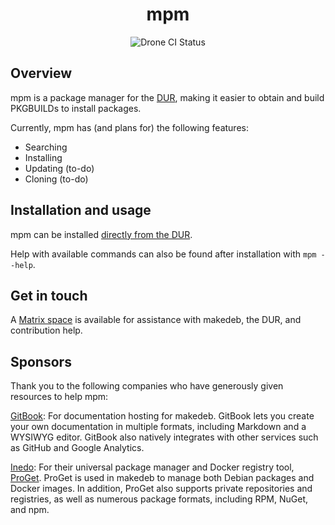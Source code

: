 <h1 align="center">mpm</h1>
<div align="center">
<img alt="Drone CI Status" src="https://img.shields.io/drone/build/hwittenborn/mpm/main?label=build&server=https%3A%2F%2Fdrone.hunterwittenborn.com">
</div>

## Overview ##
mpm is a package manager for the [DUR](https://dur.hunterwittenborn.com/), making it easier to obtain and build PKGBUILDs to install packages.

Currently, mpm has (and plans for) the following features:

- Searching
- Installing
- Updating (to-do)
- Cloning (to-do)

## Installation and usage
mpm can be installed [directly from the DUR](https://dur.hunterwittenborn.com/packages/mpm).

Help with available commands can also be found after installation with `mpm --help`.

## Get in touch ##
A [Matrix space](https://matrix.to/#/!KOdBeHhHDQPQNLgioI:hunterwittenborn.com?via=hunterwittenborn.com&via=matrix.org&via=nerv.com.au) is available for assistance with makedeb, the DUR, and contribution help.

## Sponsors
Thank you to the following companies who have generously given resources to help mpm:

[GitBook](https://www.gitbook.com/): For documentation hosting for makedeb. GitBook lets you create your own documentation in multiple formats, including Markdown and a WYSIWYG editor. GitBook also natively integrates with other services such as GitHub and Google Analytics.

[Inedo](https://inedo.com/): For their universal package manager and Docker registry tool, [ProGet](https://inedo.com/proget). ProGet is used in makedeb to manage both Debian packages and Docker images. In addition, ProGet also supports private repositories and registries, as well as numerous package formats, including RPM, NuGet, and npm.
